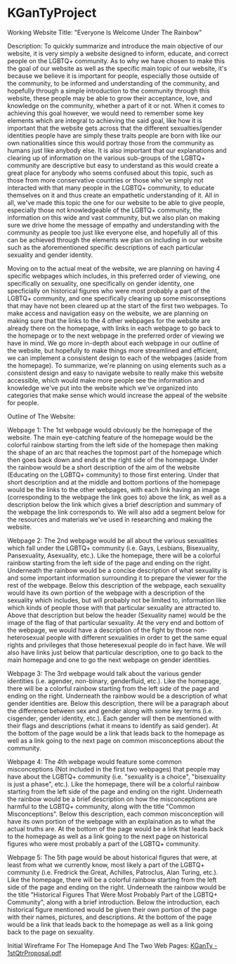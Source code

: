 
# KGanTyProject


Working Website Title: "Everyone Is Welcome Under The Rainbow"

Description: To quickly summarize and introduce the main objective of our website, it is very simply a website designed to inform, educate, and correct people on the LGBTQ+ community. As to why we have chosen to make this the goal of our website as well as the specific main topic of our website, it's because we believe it is important for people, especially those outside of the community, to be informed and understanding of the community, and hopefully through a simple introduction to the community through this website, these people may be able to grow their acceptance, love, and knowledge on the community, whether a part of it or not. When it comes to achieving this goal however, we would need to remember some key elements which are integral to achieving the said goal, like how it is important that the website gets across that the different sexualties/gender identities people have are simply these traits people are born with like our own nationalities since this would portray those from the community as humans just like anybody else. It is also important that our explanations and clearing up of information on the various sub-groups of the LGBTQ+ community are descriptive but easy to understand as this would create a great place for anybody who seems confused about this topic, such as those from more conservative countries or those who've simply not interacted with that many people in the LGBTQ+ community, to educate themselves on it and thus create an empathetic understanding of it. All in all, we've made this topic the one for our website to be able to give people, especially those not knowledgeable of the LGBTQ+ community, the information on this wide and vast community, but we also plan on making sure we drive home the message of empathy and understanding with the community as people too just like everyone else, and hopefully all of this can be achieved through the elements we plan on including in our website such as the aforementioned specific descriptions of each particular sexuality and gender identity.

  Moving on to the actual meat of the website, we are planning on having 4 specific webpages which includes, in this preferred order of viewing, one specifically on sexuality, one specifically on gender identity, one specficially on historical figures who were most probably a part of the LGBTQ+ community, and one specifically clearing up some misconseptions that may have not been cleared up at the start of the first two webpages. To make access and navigation easy on the website, we are planning on making sure that the links to the 4 other webpages for the website are already there on the homepage, with links in each webpage to go back to the homepage or to the next webpage in the preferred order of viewing we have in mind. We go more in-depth about each webpage in our outline of the website, but hopefully to make things more streamlined and efficient, we can implement a consistent design to each of the webpages (aside from the homepage). To summarize, we're planning on using elements such as a consistent design and easy to navigate website to really make this website accessible, which would make more people see the information and knowledge we've put into the website which we've organized into categories that make sense which would increase the appeal of the website for people.

Outline of The Website: 

  Webpage 1: The 1st webpage would obviously be the homepage of the website. The main eye-catching feature of the homepage would be the colorful rainbow starting from the left side of the homepage then making the shape of an arc that reaches the topmost part of the homepage which then goes back down and ends at the right side of the homepage. Under the rainbow would be a short description of the aim of the website (Educating on the LGBTQ+ community) to those first entering. Under that short description and at the middle and bottom portions of the homepage would be the links to the other webpages, with each link having an image (corresponding to the webpage the link goes to) above the link, as well as a description below the link which gives a brief description and summary of the webpage the link corresponds to. We will also add a segment below for the resources and materials we've used in researching and making the website.
  
  Webpage 2: The 2nd webpage would be all about the various sexualities which fall under the LGBTQ+ community (i.e. Gays, Lesbians, Bisexuality, Pansexuality, Asexuality, etc.). Like the homepage, there will be a colorful rainbow starting from the left side of the page and ending on the right. Underneath the rainbow would be a concise description of what sexuality is and some important information surrounding it to prepare the viewer for the rest of the webpage. Below this description of the webpage, each sexuality would have its own portion of the webpage with a description of the sexuality which includes, but will probably not be limited to, information like which kinds of people those with that particular sexuality are attracted to. Above that description but below the header (Sexuality name) would be the image of the flag of that particular sexuality. At the very end and bottom of the webpage, we would have a description of the fight by those non-heterosexual people with different sexualities in order to get the same equal rights and privileges that those heteresexual people do in fact have. We will also have links just below that particular description, one to go back to the main homepage and one to go the next webpage on gender identities. 
  
  Webpage 3: The 3rd webpage would talk about the various gender identities (i.e. agender, non-binary, genderfluid, etc.). Like the homepage, there will be a colorful rainbow starting from the left side of the page and ending on the right. Underneath the rainbow would be a description of what gender identities are. Below this description, there will be a paragraph about the difference between sex and gender along with some key terms (i.e. cisgender, gender identity, etc.). Each gender will then be mentioned with their flags and descriptions (what it means to identify as said gender). At the bottom of the page would be a link that leads back to the homepage as well as a link going to the next page on common misconceptions about the community.
  
  Webpage 4: The 4th webpage would feature some common misconceptions (Not included in the first two webpages) that people may have about the LGBTQ+ community (i.e. "sexuality is a choice", "bisexuality is just a phase", etc.). Like the homepage, there will be a colorful rainbow starting from the left side of the page and ending on the right. Underneath the rainbow would be a brief description on how the misconceptions are harmful to the LGBTQ+ community, along with the title "Common Misconceptions". Below this description, each common misconception will have its own portion of the webpage with an explaination as to what the actual truths are. At the bottom of the page would be a link that leads back to the homepage as well as a link going to the next page on historical figures who were most probably a part of the LGBTQ+ community. 
  
  Webpage 5: The 5th page would be about historical figures that were, at least from what we currently know, most likely a part of the LGBTQ+ community (i.e. Fredrick the Great, Achilles, Patroclus, Alan Turing, etc.). Like the homepage, there will be a colorful rainbow starting from the left side of the page and ending on the right. Underneath the rainbow would be the title "Historical Figures That Were Most Probably Part of the LGBTQ+ Community", along with a brief introduction. Below the introduction, each historical figure mentioned would be given their own portion of the page with their names, pictures, and descriptions. At the bottom of the page would be a link that leads back to the homepage as well as a link going back to the page on sexuality.
  
Initial Wireframe For The Homepage And The Two Web Pages: 
[KGanTy - 1stQtrProposal.pdf](https://github.com/Aldrich-Joseph-Ty/KGanTyProject/files/9599314/KGanTy.-.1stQtrProposal.pdf)
